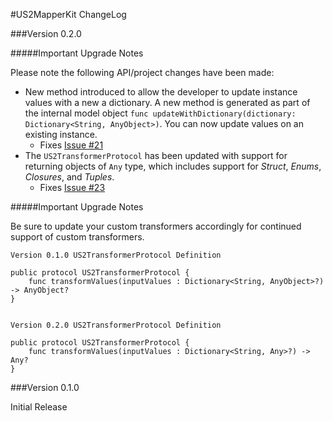 #US2MapperKit ChangeLog

###Version 0.2.0

#####Important Upgrade Notes

Please note the following API/project changes have been made:

* New method introduced to allow the developer to update instance values with a new a dictionary. A new method is generated as part of the internal model object `func updateWithDictionary(dictionary: Dictionary<String, AnyObject>)`. You can now update values on an existing instance.
	* Fixes [Issue #21](https://github.com/ustwo/US2MapperKit/issues/21)
* The `US2TransformerProtocol` has been updated with support for returning objects of `Any` type, which includes support for _Struct_, _Enums_, _Closures_, and _Tuples_.
	* Fixes [Issue #23](https://github.com/ustwo/US2MapperKit/issues/23)
	
#####Important Upgrade Notes

Be sure to update your custom transformers accordingly for continued support of custom transformers.

```
Version 0.1.0 US2TransformerProtocol Definition 

public protocol US2TransformerProtocol {
    func transformValues(inputValues : Dictionary<String, AnyObject>?) -> AnyObject?
}


Version 0.2.0 US2TransformerProtocol Definition 

public protocol US2TransformerProtocol {
    func transformValues(inputValues : Dictionary<String, Any>?) -> Any?
}

``` 

###Version 0.1.0

Initial Release

